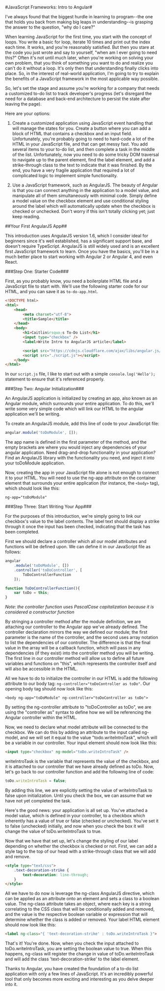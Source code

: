 #JavaScript Frameworks: Intro to Angular#

I've always found that the biggest hurdle in learning to program--the one that holds you back from making big leaps in understanding--is grasping the answer to the question, "why do I care?"

When learning JavaScript for the first time, you start with the concept of loops. You write a basic for loop, iterate 10 times and print out the index each time. It works, and you're reasonably satisfied. But then you stare at the code you just wrote and say to yourself, "when am I ever going to need this?" Often it's not until much later, when you're working on solving your own problem, that you think of something you want to do and realize you can't do it without a loop. It's only then that understanding finally clicks into place. So, in the interest of real-world application, I'm going to try to explain the benefits of a JavaScript framework in the most applicable way possible.

So, let's set the stage and assume you're working for a company that needs a customized to-do list to track developer's progress (let's disregard the need for a database and back-end architecture to persist the state after leaving the page).

Here are your options:

1. Create a customized application using JavaScript event handling that will manage the states for you. Create a button where you can add a block of HTML that contains a checkbox and an input field. Unfortunately, you're probably going to need to hard-code a lot of the HTML in your JavaScript file, and that can get messy fast. You add several items to your to-do list, and then complete a task in the middle of the list. Unfortunately, now you need to do some tricky DOM traversal to navigate up to the parent element, find the label element, and add a strike-through class to the text to indicate that it was finished. By the end, you have a very fragile application that required a lot of complicated logic to implement simple functionality.

2. Use a JavaScript framework, such as AngularJS. The beauty of Angular is that you can connect anything in the application to a model value, and manipulate all of them simultaneously with minimal code. Simply define a model value on the checkbox element and use conditional styling around the label which will automatically update when the checkbox is checked or unchecked. Don't worry if this isn't totally clicking yet; just keep reading.

##Your First AngularJS App##

This introduction uses AngularJS version 1.6, which I consider ideal for beginners since it's well established, has a significant support base, and doesn't require TypeScript. AngularJS is still widely used and is an excellent first JavaScript framework to learn. Once you have the basics, you'll be in a much better place to start working with Angular 2 or Angular 4, and even React.

###Step One: Starter Code###

First, as you probably know, you need a boilerplate HTML file and a JavaScript file to start with. We'll use the following starter code for our HTML, and you can save it as `to-do-app.html`.

```html
<!DOCTYPE html>
<html>
	<head>
		<meta charset="utf-8">
		<title>Sample</title>
	</head>
	<body>
		<h1>Caitlin&rsquo;s To-Do List</h1>
		<input type="checkbox" />
		<label>Write Intro to AngularJS article</label>

		<script src="https://cdnjs.cloudflare.com/ajax/libs/angular.js/1.6.5/angular.min.js"></script>
		<script src="./script.js"></script>
	</body>
</html>
```

In our `script.js` file, I like to start out with a simple `console.log('Hello');` statement to ensure that it's referenced properly.

###Step Two: Angular Initialization###

An AngularJS application is initialized by creating an app, also known as an Angular module, which surrounds your entire application. To do this, we'll write some very simple code which will link our HTML to the angular application we'll be writing.

To create an AngularJS module, add this line of code to your JavaScript file:

```js
angular.module('toDoModule', []);
```

The app name is defined in the first parameter of the method, and the empty brackets are where you would inject any dependencies of your angular application. Need drag-and-drop functionality in your application? Find an AngularJS library with the functionality you need, and inject it into your toDoModule application.

Now, creating the app in your JavaScript file alone is not enough to connect it to your HTML. You will need to use the ng-app attribute on the container element that surrounds your entire application (for instance, the `<body>` tag), which should look like this:

`ng-app="toDoModule"`

###Step Three: Start Writing Your App###

For the purposes of this introduction, we're simply going to link our checkbox's value to the label contents. The label text should display a strike through it once the input has been checked, indicating that the task has been completed.

First we should declare a controller which all our model attributes and functions will be defined upon. We can define it in our JavaScript file as follows:

```js
angular
	.module('toDoModule', [])
	.controller('toDoController', [
		ToDoControllerFunction
	]);

function ToDoControllerFunction(){
	var toDo = this;
}
```

*Note: the controller function uses PascalCase capitalization because it is considered a constructor function*

By stringing a controller method after the module definition, we are attaching our controller to the Angular app we've already defined. The controller declaration mirrors the way we defined our module; the first parameter is the name of the controller, and the second uses array notation to list the dependencies of our controller. The difference is that the final value in the array will be a callback function, which will pass in any dependencies (if they exist) into the controller method you will be writing. The first line in our controller method will allow us to define all future variables and functions on "this", which represents the controller itself and will also be accessible in the HTML.

All we have to do to initialize the controller in our HTML is add the following attribute to our body tag: `ng-controller="toDoController as toDo"`. Our opening body tag should now look like this:

`<body ng-app="toDoModule" ng-controller="toDoController as toDo">`

By setting the ng-controller attribute to "toDoController as toDo", we are using the "controller as" syntax to define how we will be referencing the Angular controller within the HTML.

Now, we need to declare what model attribute will be connected to the checkbox. We can do this by adding an attribute to the input called ng-model, and we will set it equal to the value "todo.writeIntroTask", which will be a variable in our controller. Your input element should now look like this:

```html
<input type="checkbox" ng-model="toDo.writeIntroTask" />
```

writeIntroTask is the variable that represents the value of the checkbox, and it is attached to our controller that we have already defined as toDo. Now, let's go back to our controller function and add the following line of code:

```js
toDo.writeIntroTask = false;
```

By adding this line, we are explicitly setting the value of writeIntroTask to false upon initialization. Until you check the box, we can assume that we have not yet completed the task.

Here's the good news: your application is all set up. You've attached a model value, which is defined in your controller, to a checkbox which inherently has a value of true or false (checked or unchecked). You've set it to false (unchecked) initially, and now when you check the box it will change the value of toDo.writeIntroTask to true.

Now that we have that set up, let's change the styling of our label depending on whether the checkbox is checked or not. First, we can add a style tag to the top of our head with a strike-through class that we will add and remove.

```html
<style type="text/css">
	.text-decoration-strike {
		text-decoration: line-through;
	}
</style>
```

All we have to do now is leverage the ng-class AngularJS directive, which can be applied as an attribute onto an element and sets a class to a boolean value. The ng-class attribute takes an object, where each key is a string correlating to the CSS class that will be conditionally added and removed, and the value is the respective boolean variable or expression that will determine whether the class is added or removed. Your label HTML element should now look like this:

```html
<label ng-class="{ 'text-decoration-strike' : toDo.writeIntroTask }">
```

That's it! You're done. Now, when you check the input attached to toDo.writeIntroTask, you are setting the boolean value to true. When this happens, ng-class will register the change in value of toDo.writeIntroTask and will add the class 'text-decoration-strike' to the label element.

Thanks to Angular, you have created the foundation of a to-do list application with only a few lines of JavaScript. It's an incredibly powerful tool that only becomes more exciting and interesting as you delve deeper into it.
